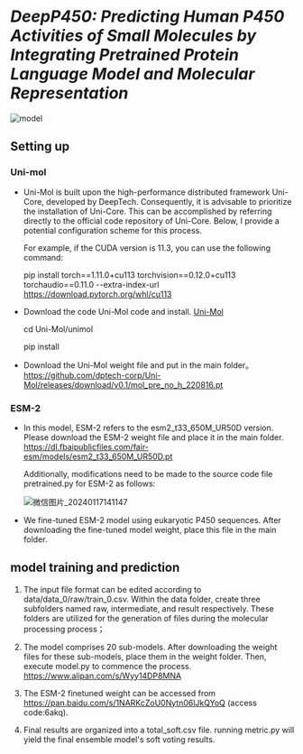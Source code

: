# ***DeepP450: Predicting Human P450 Activities of Small Molecules by Integrating Pretrained Protein Language Model and Molecular Representation***


![model](https://github.com/CjmTH/DeepP450/assets/156410487/5064bb10-a6e8-46cf-9a00-cadb580ce710)



## Setting up
 ### Uni-mol
   * Uni-Mol is built upon the high-performance distributed framework Uni-Core, developed by DeepTech. Consequently, it is advisable to prioritize the installation of Uni-Core. This can be accomplished by referring directly to the official code repository of Uni-Core. Below, I provide a potential configuration scheme for this process.

      For example, if the CUDA version is 11.3, you can use the following command:
   
      pip install torch==1.11.0+cu113 torchvision==0.12.0+cu113 torchaudio==0.11.0 --extra-index-url https://download.pytorch.org/whl/cu113

   * Download the code Uni-Mol code and install. [Uni-Mol](https://github.com/dptech-corp/Uni-Mol)
   
      cd Uni-Mol/unimol
   
      pip install

   * Download the Uni-Mol weight file and put in the main folder。
    https://github.com/dptech-corp/Uni-Mol/releases/download/v0.1/mol_pre_no_h_220816.pt

 ### ESM-2
   * In this model, ESM-2 refers to the esm2_t33_650M_UR50D version. Please download the ESM-2 weight file and place it in the main folder. https://dl.fbaipublicfiles.com/fair-esm/models/esm2_t33_650M_UR50D.pt

      Additionally, modifications need to be made to the source code file pretrained.py for ESM-2 as follows:
   
 	  ![微信图片_20240117141147](https://github.com/CjmTH/DeepP450/assets/156410487/17a9b67a-3b06-449f-a2e3-e114f8979469)

   * We fine-tuned ESM-2 model using eukaryotic P450 sequences. After downloading the fine-tuned model weight, place this file in the main folder.

   



## model training and prediction

1. The input file format can be edited according to data/data_0/raw/train_0.csv. Within the data folder, create three subfolders named raw, intermediate, and result respectively. These folders are utilized for the generation of files during the molecular processing process；

2. The model comprises 20 sub-models. After downloading the weight files for these sub-models, place them in the weight folder. Then, execute model.py to commence the process. https://www.alipan.com/s/Wyy14DP8MNA
   
3. The ESM-2 finetuned weight can be accessed from https://pan.baidu.com/s/1NARKcZoU0Nytn06lJkQYoQ (access code:6akq).

5. Final results are organized into a total_soft.csv file. running metric.py will yield the final ensemble model's soft voting results.
